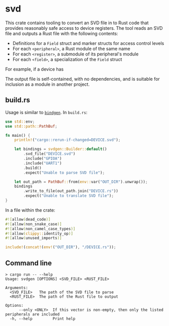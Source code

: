 # svd

This crate contains tooling to convert an SVD file in to Rust code that provides
reasonably safe access to device registers.  The tool reads an SVD file and
outputs a Rust file with the following contents:

* Definitions for a `Field` struct and marker structs for access control levels
* For each `<peripheral>`, a Rust module of the same name
* For each `<register>`, a submodule of its peripheral's module
* For each `<field>`, a specialization of the `Field` struct

For example, if a device has 

The output file is self-contained, with no dependencies, and is suitable for inclusion
as a module in another project.

## build.rs

Usage is similar to
[`bindgen`](https://rust-lang.github.io/rust-bindgen/tutorial-3.html).  In
`build.rs`:

``` rust
use std::env;
use std::path::PathBuf;

fn main() {
    println!("cargo::rerun-if-changed=DEVICE.svd");

    let bindings = svdgen::Builder::default()
        .svd_file("DEVICE.svd")
        .include("GPIOA")
        .include("UART1")
        .build()
        .expect("Unable to parse SVD file");

    let out_path = PathBuf::from(env::var("OUT_DIR").unwrap());
    bindings
        .write_to_file(out_path.join("DEVICE.rs"))
        .expect("Unable to translate SVD file");
}
```

In a file within the crate:

``` rust
#![allow(dead_code)]
#![allow(non_snake_case)]
#![allow(non_camel_case_types)]
#![allow(clippy::identity_op)]
#![allow(unused_imports)]

include!(concat!(env!("OUT_DIR"), "/DEVICE.rs"));
```

## Command line

```
> cargo run -- --help
Usage: svdgen [OPTIONS] <SVD_FILE> <RUST_FILE>

Arguments:
  <SVD_FILE>   The path of the SVD file to parse
  <RUST_FILE>  The path of the Rust file to output

Options:
      --only <ONLY>  If this vector is non-empty, then only the listed peripherals are included
  -h, --help         Print help
```


